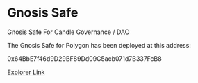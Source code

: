 # Gnosis Safe

Gnosis Safe For Candle Governance / DAO



The Gnosis Safe for Polygon has been deployed at this address:

0x64BbE7f46d9D29BF89Dd09C5acb071d7B337FcB8

[Explorer Link](https://polygonscan.com/address/0x64bbe7f46d9d29bf89dd09c5acb071d7b337fcb8#code)
